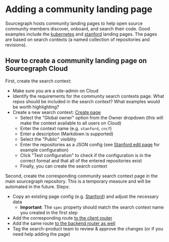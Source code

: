 # Adding a community landing page

Sourcegraph hosts community landing pages to help open source community members discover, onboard, and search their code. Good examples include the [kubernetes](https://sourcegraph.com/kubernetes) and [stanford](https://sourcegraph.com/stanford) landing pages. The pages are based on search contexts (a named collection of repositories and revisions).

## How to create a community landing page on Sourcegraph Cloud

First, create the search context:

- Make sure you are a site-admin on Cloud
- Identify the requirements for the community search contexts page. What repos should be included in the search context? What examples would be worth highlighting?
- Create a new search context: [Create page](https://sourcegraph.com/contexts/new)
  - Select the "Global owner" option from the Owner dropdown (this will make the context available to all users on Cloud)
  - Enter the context name (e.g. `stanford`, `cncf`)
  - Enter a description (Markdown is supported)
  - Select the "Public" visiblity
  - Enter the repositories as a JSON config (see [Stanford edit page](https://sourcegraph.com/contexts/stanford/edit) for example configuration)
  - Click "Test configuration" to check if the configuration is in the correct format and that all of the entered repositories exist
  - Finally, you can create the search context

Second, create the corresponding community search context page in the main sourcegraph repository. This is a temporary measure and will be automated in the future.
Steps:

- Copy an existing page config (e.g. [Stanford](https://sourcegraph.com/github.com/sourcegraph/sourcegraph/-/blob/client/web/src/communitySearchContexts/Stanford.tsx)) and adjust the necessary data
  - **Important**: The `spec` property should match the search context name you created in the first step
- Add the corresponding route [to the client router](https://sourcegraph.com/github.com/sourcegraph/sourcegraph/-/blob/client/web/src/communitySearchContexts/routes.tsx?L31)
- Add the same route [to the backend router as well](https://sourcegraph.com/github.com/sourcegraph/sourcegraph/-/blob/cmd/frontend/internal/app/ui/router.go?L173)
- Tag the search-product team to review & approve the changes (or if you need help adding the page)
